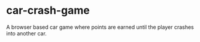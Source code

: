 # car-crash-game
A browser based car game where points are earned until the player crashes into another car.
